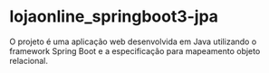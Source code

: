 # lojaonline_springboot3-jpa
O projeto é uma aplicação web desenvolvida em Java utilizando o framework Spring Boot e a especificação para mapeamento objeto relacional.
